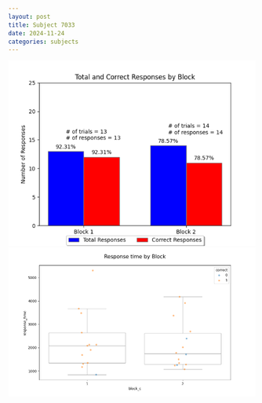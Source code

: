 ```yaml
---
layout: post
title: Subject 7033
date: 2024-11-24
categories: subjects
---
```


![](data/7033/run-11/7033_ATS_responses.png)
![](data/7033/run-11/7033_ATS_rt.png)
